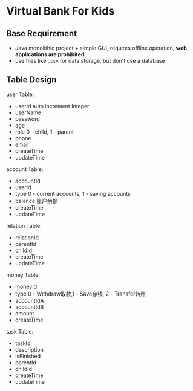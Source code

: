# Virtual Bank For Kids

## Base Requirement

- Java monolithic project + simple GUI, requires offline operation, **web applications are prohibited**.
- use files like `.csv` for data storage, but don't use a database

## Table Design

user Table:

- userId auto increment Integer
- userName
- password
- age
- role 0 - child, 1 - parent
- phone
- email
- createTime
- updateTime

account Table:

- accountId
- userId
- type 0 - current accounts, 1 - saving accounts
- balance 账户余额
- createTime
- updateTime

relation Table:

- relationId
- parentId
- childId
- createTime
- updateTime

money Table:

- moneyId
- type 0 - Withdraw取款,1 - Save存钱, 2 - Transfer转账
- accountIdA
- accountIdB
- amount
- createTime

task Table:

- taskId
- description
- isFinished
- parentId
- childId
- createTime
- updateTime